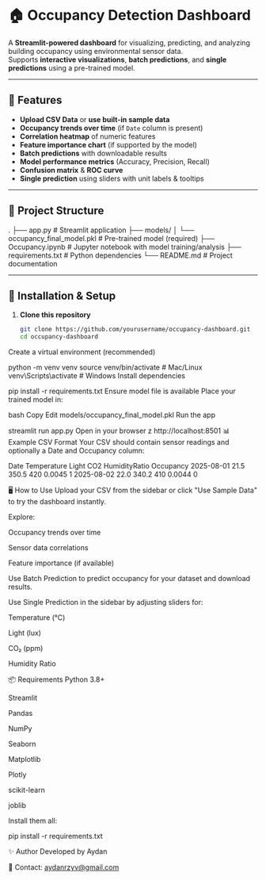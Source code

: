 # 🏠 Occupancy Detection Dashboard

A **Streamlit-powered dashboard** for visualizing, predicting, and analyzing building occupancy using environmental sensor data.  
Supports **interactive visualizations**, **batch predictions**, and **single predictions** using a pre-trained model.

---

## 📌 Features

- **Upload CSV Data** or **use built-in sample data**  
- **Occupancy trends over time** (if `Date` column is present)  
- **Correlation heatmap** of numeric features  
- **Feature importance chart** (if supported by the model)  
- **Batch predictions** with downloadable results  
- **Model performance metrics** (Accuracy, Precision, Recall)  
- **Confusion matrix** & **ROC curve**  
- **Single prediction** using sliders with unit labels & tooltips  

---

## 📂 Project Structure

.
├── app.py # Streamlit application
├── models/
│ └── occupancy_final_model.pkl # Pre-trained model (required)
├── Occupancy.ipynb # Jupyter notebook with model training/analysis
├── requirements.txt # Python dependencies
└── README.md # Project documentation

---

## 🚀 Installation & Setup

1. **Clone this repository**
   ```bash
   git clone https://github.com/yourusername/occupancy-dashboard.git
   cd occupancy-dashboard
Create a virtual environment (recommended)


python -m venv venv
source venv/bin/activate   # Mac/Linux
venv\Scripts\activate      # Windows
Install dependencies


pip install -r requirements.txt
Ensure model file is available
Place your trained model in:

bash
Copy
Edit
models/occupancy_final_model.pkl
Run the app


streamlit run app.py
Open in your browser
z
http://localhost:8501
📊 Example CSV Format
Your CSV should contain sensor readings and optionally a Date and Occupancy column:

Date	Temperature	Light	CO2	HumidityRatio	Occupancy
2025-08-01	21.5	350.5	420	0.0045	1
2025-08-02	22.0	340.2	410	0.0044	0

🖥 How to Use
Upload your CSV from the sidebar or click "Use Sample Data" to try the dashboard instantly.

Explore:

Occupancy trends over time

Sensor data correlations

Feature importance (if available)

Use Batch Prediction to predict occupancy for your dataset and download results.

Use Single Prediction in the sidebar by adjusting sliders for:

Temperature (°C)

Light (lux)

CO₂ (ppm)

Humidity Ratio

📦 Requirements
Python 3.8+

Streamlit

Pandas

NumPy

Seaborn

Matplotlib

Plotly

scikit-learn

joblib

Install them all:

pip install -r requirements.txt


✨ Author
Developed by Aydan

📧 Contact: aydanrzyv@gmail.com
